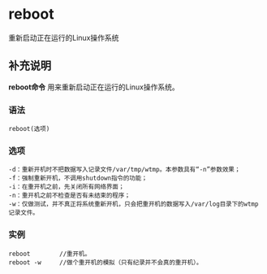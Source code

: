 #  reboot

重新启动正在运行的Linux操作系统

##  补充说明

**reboot命令** 用来重新启动正在运行的Linux操作系统。

###  语法

    
    
    reboot(选项)
    

###  选项

    
    
    -d：重新开机时不把数据写入记录文件/var/tmp/wtmp。本参数具有“-n”参数效果；
    -f：强制重新开机，不调用shutdown指令的功能；
    -i：在重开机之前，先关闭所有网络界面；
    -n：重开机之前不检查是否有未结束的程序；
    -w：仅做测试，并不真正将系统重新开机，只会把重开机的数据写入/var/log目录下的wtmp记录文件。
    

###  实例

    
    
    reboot        //重开机。
    reboot -w     //做个重开机的模拟（只有纪录并不会真的重开机）。
    

